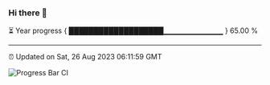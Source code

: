 ### Hi there 👋

⏳ Year progress { ███████████████████▁▁▁▁▁▁▁▁▁▁▁ } 65.00 %

---

⏰ Updated on Sat, 26 Aug 2023 06:11:59 GMT

![Progress Bar CI](https://github.com/liununu/liununu/workflows/Progress%20Bar%20CI/badge.svg)
